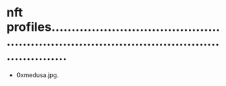 # nft profiles..............................................................................................................
- 0xmedusa.jpg.
